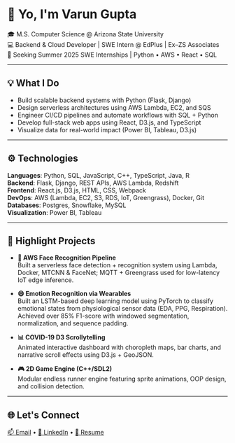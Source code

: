# 👋 Yo, I'm Varun Gupta

🎓 M.S. Computer Science @ Arizona State University  
💻 Backend & Cloud Developer | SWE Intern @ EdPlus | Ex–ZS Associates  
📍 Seeking Summer 2025 SWE Internships | Python • AWS • React • SQL

---

## 💡 What I Do

- Build scalable backend systems with Python (Flask, Django)
- Design serverless architectures using AWS Lambda, EC2, and SQS
- Engineer CI/CD pipelines and automate workflows with SQL + Python
- Develop full-stack web apps using React, D3.js, and TypeScript
- Visualize data for real-world impact (Power BI, Tableau, D3.js)

---

## ⚙️ Technologies

**Languages**: Python, SQL, JavaScript, C++, TypeScript, Java, R  
**Backend**: Flask, Django, REST APIs, AWS Lambda, Redshift  
**Frontend**: React.js, D3.js, HTML, CSS, Webpack  
**DevOps**: AWS (Lambda, EC2, S3, RDS, IoT, Greengrass), Docker, Git  
**Databases**: Postgres, Snowflake, MySQL  
**Visualization**: Power BI, Tableau

---

## 📌 Highlight Projects

- **🤖 AWS Face Recognition Pipeline**  
  Built a serverless face detection + recognition system using Lambda, Docker, MTCNN & FaceNet; MQTT + Greengrass used for low-latency IoT edge inference.

- **😄 Emotion Recognition via Wearables**  
  Built an LSTM-based deep learning model using PyTorch to classify emotional states from physiological sensor data (EDA, PPG, Respiration). Achieved over 85% F1-score with windowed segmentation, normalization, and sequence padding.

- **📊 COVID-19 D3 Scrollytelling**  
  Animated interactive dashboard with choropleth maps, bar charts, and narrative scroll effects using D3.js + GeoJSON.

- **🎮 2D Game Engine (C++/SDL2)**  
  Modular endless runner engine featuring sprite animations, OOP design, and collision detection.


---

## 🌐 Let's Connect

[📫 Email](mailto:varung1303@gmail.com) • [🔗 LinkedIn](https://linkedin.com/in/varung1303) • [📝 Resume](https://drive.google.com/file/d/1IR_YH-yWhmoIxZ2ErlqC5UnZElkd_N5V/view?usp=sharing)
